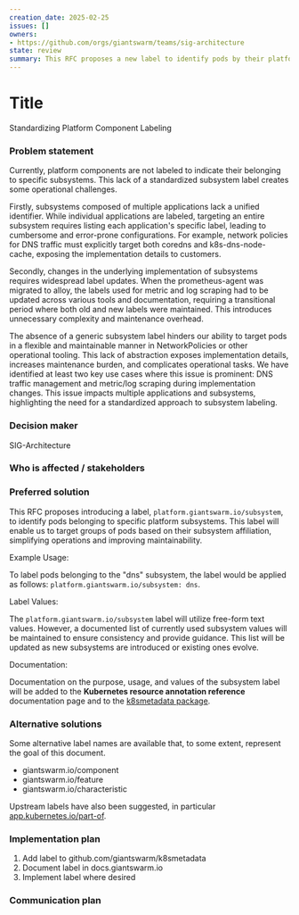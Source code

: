 ```yaml
---
creation_date: 2025-02-25
issues: []
owners:
- https://github.com/orgs/giantswarm/teams/sig-architecture
state: review
summary: This RFC proposes a new label to identify pods by their platform subsystem, aiming to simplify operations and maintenance. The label will use free-form text values, with a documented list of common values. Implementation includes adding the label to a repository and documentation.
---
```


# Title
Standardizing Platform Component Labeling

### Problem statement
<!-- Explain the issue or challenge that needs to be addressed. This should include background information and context to help stakeholders understand why this decision is important. -->
Currently, platform components are not labeled to indicate their belonging to specific subsystems. This lack of a standardized subsystem label creates some operational challenges.

Firstly, subsystems composed of multiple applications lack a unified identifier. While individual applications are labeled, targeting an entire subsystem requires listing each application's specific label, leading to cumbersome and error-prone configurations. For example, network policies for DNS traffic must explicitly target both coredns and k8s-dns-node-cache, exposing the implementation details to customers.

Secondly, changes in the underlying implementation of subsystems requires widespread label updates. When the prometheus-agent was migrated to alloy, the labels used for metric and log scraping had to be updated across various tools and documentation, requiring a transitional period where both old and new labels were maintained. This introduces unnecessary complexity and maintenance overhead.

The absence of a generic subsystem label hinders our ability to target pods in a flexible and maintainable manner in NetworkPolicies or other operational tooling. This lack of abstraction exposes implementation details, increases maintenance burden, and complicates operational tasks. We have identified at least two key use cases where this issue is prominent: DNS traffic management and metric/log scraping during implementation changes. This issue impacts multiple applications and subsystems, highlighting the need for a standardized approach to subsystem labeling.

### Decision maker
<!-- Identify the person (preferred) or a group responsible for making the final decision. -->
SIG-Architecture

### Who is affected / stakeholders
<!-- List the individuals, teams, or SIGs that will be impacted by this decision and must provide feedback. -->

### Preferred solution
<!-- Describe the solution that is currently favored based on the analysis of the problem. -->

This RFC proposes introducing a label, `platform.giantswarm.io/subsystem`, to identify pods belonging to specific platform subsystems. This label will enable us to target groups of pods based on their subsystem affiliation, simplifying operations and improving maintainability.

Example Usage:

To label pods belonging to the "dns" subsystem, the label would be applied as follows: `platform.giantswarm.io/subsystem: dns`.

Label Values:

The `platform.giantswarm.io/subsystem` label will utilize free-form text values. However, a documented list of currently used subsystem values will be maintained to ensure consistency and provide guidance. This list will be updated as new subsystems are introduced or existing ones evolve.

Documentation:

Documentation on the purpose, usage, and values of the subsystem label will be added to the **Kubernetes resource annotation reference** documentation page and to the [k8smetadata package](https://github.com/giantswarm/k8smetadata/).

### Alternative solutions
<!-- Outline other potential solutions that were considered. For each alternative, provide a brief description and explain why it was not chosen as the preferred solution. -->
Some alternative label names are available that, to some extent, represent the goal of this document.

- giantswarm.io/component
- giantswarm.io/feature
- giantswarm.io/characteristic

Upstream labels have also been suggested, in particular [app.kubernetes.io/part-of](https://kubernetes.io/docs/reference/labels-annotations-taints/#app-kubernetes-io-part-of).

### Implementation plan
<!-- Detail the steps required to implement the preferred solution. This should include a timeline, resources needed, and any dependencies or risks associated with the implementation. -->

1. Add label to github.com/giantswarm/k8smetadata
2. Document label in docs.giantswarm.io
3. Implement label where desired

### Communication plan
<!-- Describe how the decision and its implementation will be communicated to stakeholders. -->
